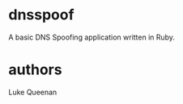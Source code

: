 dnsspoof
========

A basic DNS Spoofing application written in Ruby.


authors
=======

Luke Queenan
